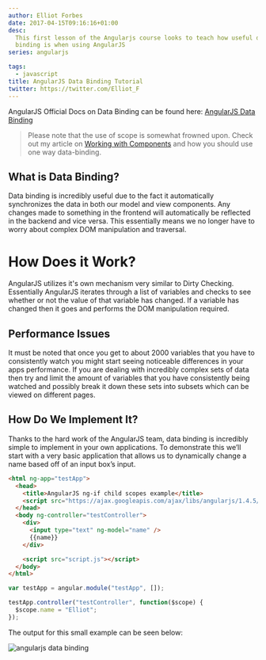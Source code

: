 ```yaml
---
author: Elliot Forbes
date: 2017-04-15T09:16:16+01:00
desc:
  This first lesson of the Angularjs course looks to teach how useful data
  binding is when using AngularJS
series: angularjs

tags:
  - javascript
title: AngularJS Data Binding Tutorial
twitter: https://twitter.com/Elliot_F
---
```


<p>AngularJS Official Docs on Data Binding can be found here: <a href="https://docs.angularjs.org/guide/databinding">AngularJS Data Binding</a></p>

> Please note that the use of scope is somewhat frowned upon. Check out my
> article on
> <a href="https://tutorialedge.net/working-with-angularjs-component-applications">Working
> with Components</a> and how you should use one way data-binding.

<h2>What is Data Binding?</h2>

<p>Data binding is incredibly useful due to the fact it automatically synchronizes the data in both our model and view components. Any changes made to something in the frontend will automatically be reflected in the backend and vice versa. This essentially means we no longer have to worry about complex DOM manipulation and traversal.</p>

# How Does it Work?

AngularJS utilizes it's own mechanism very similar to Dirty Checking.
Essentially AngularJS iterates through a list of variables and checks to see
whether or not the value of that variable has changed. If a variable has changed
then it goes and performs the DOM manipulation required.

## Performance Issues

It must be noted that once you get to about 2000 variables that you have to
consistently watch you might start seeing noticeable differences in your apps
performance. If you are dealing with incredibly complex sets of data then try
and limit the amount of variables that you have consistently being watched and
possibly break it down these sets into subsets which can be viewed on different
pages.

<h2>How Do We Implement It?</h2>

<p>Thanks to the hard work of the AngularJS team, data binding is incredibly simple to implement in your own applications. To demonstrate this we’ll start with a very basic application that allows us to dynamically change a name based off of an input box’s input.</p>

```html
<html ng-app="testApp">
  <head>
    <title>AngularJS ng-if child scopes example</title>
    <script src="https://ajax.googleapis.com/ajax/libs/angularjs/1.4.5/angular.min.js"></script>
  </head>
  <body ng-controller="testController">
    <div>
      <input type="text" ng-model="name" />
      {{name}}
    </div>

    <script src="script.js"></script>
  </body>
</html>
```

```js
var testApp = angular.module("testApp", []);

testApp.controller("testController", function($scope) {
  $scope.name = "Elliot";
});
```

<p>The output for this small example can be seen below:</p>

<img src="http://tutorialedge.net/uploads/databinding.gif" alt="angularjs data binding"/>
